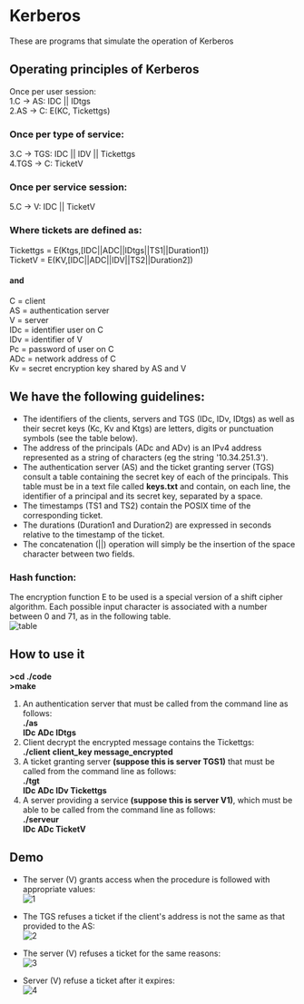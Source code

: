 # Kerberos
These are programs that simulate the operation of Kerberos

## Operating principles of Kerberos
Once per user session:  
1.C → AS: IDC || IDtgs  
2.AS → C: E(KC, Tickettgs)

### Once per type of service:  
3.C → TGS: IDC || IDV || Tickettgs  
4.TGS → C: TicketV

### Once per service session:  
5.C → V: IDC || TicketV

### Where tickets are defined as:  
 Tickettgs = E(Ktgs,[IDC||ADC||IDtgs||TS1||Duration1])  
 TicketV = E(KV,[IDC||ADC||IDV||TS2||Duration2])  
#### and  
  C = client  
  AS = authentication server  
  V = server  
  IDc = identifier user on C  
  IDv = identifier of V  
  Pc = password of user on C  
  ADc  = network address of C  
  Kv = secret encryption key shared by AS and V  

## We have the following guidelines:
* The identifiers of the clients, servers and TGS (IDc, IDv, IDtgs) as well as their secret keys (Kc, Kv and Ktgs) are letters, digits or punctuation symbols (see the table below).  
* The address of the principals (ADc and ADv) is an IPv4 address represented as a string of characters (eg the string '10.34.251.3').  
* The authentication server (AS) and the ticket granting server (TGS) consult a table containing the secret key of each of the principals. This table must be in a text file called **keys.txt** and contain, on each line, the identifier of a principal and its secret key, separated by a space.  
* The timestamps (TS1 and TS2) contain the POSIX time of the corresponding ticket.  
* The durations (Duration1 and Duration2) are expressed in seconds relative to the timestamp of the ticket.  
* The concatenation (||) operation will simply be the insertion of the space character between two fields.  
### Hash function:
The encryption function E to be used is a special version of a shift cipher algorithm. Each possible input character is associated with a number between 0 and 71, as in the following table.  
![table](https://user-images.githubusercontent.com/57264479/68959529-7ec94b00-07ce-11ea-8b34-e972ed369254.png)  

## How to use it  
**>cd ./code**  
**>make**  
1. An authentication server that must be called from the command line as follows:  
  **./as**  
    **IDc ADc IDtgs**  
2. Client decrypt the encrypted message contains the Tickettgs:  
  **./client**
    **client_key message_encrypted**  
3. A ticket granting server **(suppose this is server TGS1)** that must be called from the command line as follows:  
  **./tgt**  
    **IDc ADc IDv Tickettgs**  
4. A server providing a service **(suppose this is server V1)**, which must be able to be called from the command line as follows:  
  **./serveur**  
    **IDc ADc TicketV**  

## Demo  
* The server (V) grants access when the procedure is followed with appropriate values:  
![1](https://user-images.githubusercontent.com/57264479/68960815-38292000-07d1-11ea-9b6d-5420697e7880.png)  

* The TGS refuses a ticket if the client's address is not the same as that provided to the AS:  
![2](https://user-images.githubusercontent.com/57264479/68960956-82aa9c80-07d1-11ea-8fce-fa5430bacf67.png)  

* The server (V) refuses a ticket for the same reasons:  
![3](https://user-images.githubusercontent.com/57264479/68961039-acfc5a00-07d1-11ea-9b61-699f432fb902.png)  

* Server (V) refuse a ticket after it expires:  
![4](https://user-images.githubusercontent.com/57264479/68961122-e1701600-07d1-11ea-9f0a-4a5f888bf7ff.png)  


